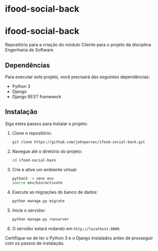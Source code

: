 # ifood-social-back
# ifood-social-back
Repositório para a criação do módulo Cliente para o projeto da disciplina Engenharia de Software

## Dependências
Para executar este projeto, você precisará das seguintes dependências:

- Python 3
- Django
- Django REST framework

## Instalação
Siga estes passos para instalar o projeto:

1. Clone o repositório:
    ```bash
    git clone https://github.com/johnparsec/ifood-social-back.git
    ```

2. Navegue até o diretório do projeto:
    ```bash
    cd ifood-social-back
    ```

3. Crie e ative um ambiente virtual:
    ```bash
    python3 -m venv env
    source env/bin/activate
    ```

4. Execute as migrações do banco de dados:
    ```bash
    python manage.py migrate
    ```

5. Inicie o servidor:
    ```bash
    python manage.py runserver
    ```

6. O servidor estará rodando em `http://localhost:8000`.

Certifique-se de ter o Python 3 e o Django instalados antes de prosseguir com os passos de instalação.